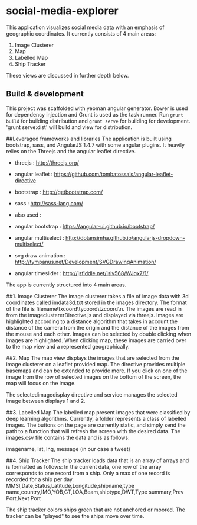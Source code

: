 # social-media-explorer
This application visualizes social media data with an emphasis of geographic coordinates.  It currently consists of 4 main areas: 

1.  Image Clusterer
2.  Map
3.  Labelled Map
4.  Ship Tracker

These views are discussed in further depth below.

## Build & development
This project was scaffolded with yeoman angular generator.  Bower is used for dependency injection and Grunt is used as the task runner.  Run `grunt build` for building distribution and `grunt serve` for building for development.  'grunt serve:dist' will build and view for distribution.

##Leveraged frameworks and libraries
The application is built using bootstrap, sass, and AngularJS 1.4.7 with some angular plugins.  It heavily relies on the Threejs and the angular leaflet directive.

* threejs : http://threejs.org/
* angular leaflet : https://github.com/tombatossals/angular-leaflet-directive
* bootstrap : http://getbootstrap.com/
* sass : http://sass-lang.com/

* also used :
* angular bootstrap : https://angular-ui.github.io/bootstrap/
* angular multiselect : http://dotansimha.github.io/angularjs-dropdown-multiselect/
* svg draw animation : http://tympanus.net/Development/SVGDrawingAnimation/
* angular timeslider : http://jsfiddle.net/lsiv568/WJqx7/1/

The app is currently structured into 4 main areas.

##1.  Image Clusterer
The image clusterer takes a file of image data with 3d coordinates called imdata3d.txt stored in the images directory.
The format of the file is filename\txcoord\tycoord\tzcoord\n.  The images are read in from the imageclustererDirective.js and displayed via threejs.  Images are highlighted according to a distance algorithm that takes in account the distance of the camera from the origin and the distance of the images from the mouse and each other.  Images can be selected by double clicking when images are highlighted.  When clicking map, these images are carried over to the map view and a represented geographically.

##2.  Map
The map view displays the images that are selected from the image clusterer on a leaflet provided map.  The directive provides multiple basemaps and can be extended to provide more.  If you click on one of the image from the row of selected images on the bottom of the screen, the map will focus on the image.

The selectedimagedisplay directive and service manages the selected image between displays 1 and 2.

##3. Labelled Map
The labelled map present images that were classified by deep learning algorithms.  Currently, a folder represents a class of labelled images.  The buttons on the page are currently static, and simply send the path to a function that will refresh the screen with the desired data.  The images.csv file contains the data and is as follows:

imagename, lat, lng, message (in our case a tweet)

##4. Ship Tracker
The ship tracker loads data that is an array of arrays and is formatted as follows:
In the current data, one row of the array corresponds to one record from a ship.  Only a max of one record is recorded for a ship per day.
MMSI,Date,Status,Latitude,Longitude,shipname,type name,country,IMO,YOB,GT,LOA,Beam,shiptype,DWT,Type summary,Prev Port,Next Port

The ship tracker colors ships green that are not anchored or moored.  The tracker can be "played" to see the ships move over time.

